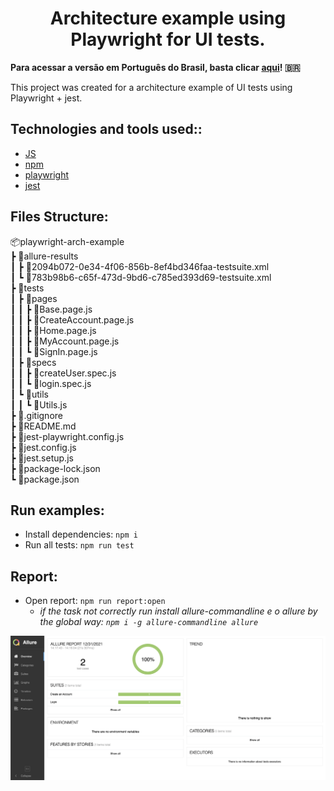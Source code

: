 <h1 align="center"> Architecture example using Playwright for UI tests.</h1>

<b>Para acessar a versão em Português do Brasil, basta clicar [aqui](/docs/README-pt_BR.md)! :brazil:</b>

<p>This project was created for a architecture example of UI tests using Playwright + jest.</p>

## Technologies and tools used::  
- [JS](https://developer.mozilla.org/pt-BR/docs/Web/JavaScript) 
- [npm](https://www.npmjs.com/)
- [playwright](https://playwright.dev/)
- [jest](https://jestjs.io/)

## Files Structure:

📦playwright-arch-example  
 ┣ 📂allure-results  
 ┃ ┣ 📜2094b072-0e34-4f06-856b-8ef4bd346faa-testsuite.xml  
 ┃ ┗ 📜783b98b6-c65f-473d-9bd6-c785ed393d69-testsuite.xml  
 ┣ 📂tests  
 ┃ ┣ 📂pages  
 ┃ ┃ ┣ 📜Base.page.js  
 ┃ ┃ ┣ 📜CreateAccount.page.js  
 ┃ ┃ ┣ 📜Home.page.js  
 ┃ ┃ ┣ 📜MyAccount.page.js  
 ┃ ┃ ┗ 📜SignIn.page.js  
 ┃ ┣ 📂specs  
 ┃ ┃ ┣ 📜createUser.spec.js  
 ┃ ┃ ┗ 📜login.spec.js  
 ┃ ┗ 📂utils  
 ┃ ┃ ┗ 📜Utils.js  
 ┣ 📜.gitignore  
 ┣ 📜README.md  
 ┣ 📜jest-playwright.config.js  
 ┣ 📜jest.config.js  
 ┣ 📜jest.setup.js  
 ┣ 📜package-lock.json  
 ┗ 📜package.json  

## Run examples:

- Install dependencies: ```npm i```
- Run all tests: ```npm run test```


## Report: 
- Open report: ```npm run report:open```  
  - _if the task not correctly run install allure-commandline e o allure by the global way: ```npm i -g allure-commandline allure```_   
  
![Allure report](docs/imgs/report.png)
